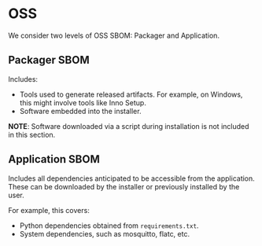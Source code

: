 # OSS

We consider two levels of OSS SBOM: Packager and Application.

## Packager SBOM

Includes:

* Tools used to generate released artifacts. For example, on Windows, this might involve tools like Inno Setup.
* Software embedded into the installer.

**NOTE**: Software downloaded via a script during installation is not included in this section.

## Application SBOM

Includes all dependencies anticipated to be accessible from the application. These can be downloaded by the installer or previously installed by the user.

For example, this covers:

* Python dependencies obtained from `requirements.txt`.
* System dependencies, such as mosquitto, flatc, etc.

